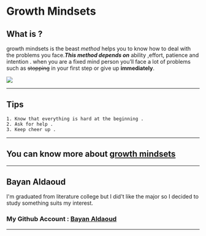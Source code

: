 # **Growth Mindsets**
## What is ?
 
 growth mindsets is the beast *method* helps you to know how to deal with the problems you face.***This method depends on*** ability ,effort, patience and intention . when you are a fixed mind person you’ll face a lot of problems such as ~~stopping~~ in your first step  or give up **immediately**.

![](https://encrypted-tbn0.gstatic.com/images?q=tbn:ANd9GcTqJmddeMXAaj1PA3A95NfsFC6erLg19SYHVQ&usqp=CAU)

___


## Tips
```
1. Know that everything is hard at the beginning .
2. Ask for help .
3. Keep cheer up .
```
___

## You can know more about [growth mindsets](https://www.atlassian.com/blog/inside-atlassian/growth-mindset) 





___

## **Bayan Aldaoud**
I'm graduated from literature college but I did't like the major so I decided to study something suits my interest.
### My Github Account : [Bayan Aldaoud](https://github.com/bayanaldaoud)


___
